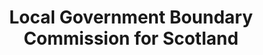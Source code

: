 ---
schema: default
title: Local Government Boundary Commission for Scotland
description: Non-departmental public body. Part of Scottish Government
logo: ''
type:
- Non-Departmental Public Body
portal_url: ''
org_url: 
twitter_handle: 
wikidata_qid: Q6664099
wdtk_id: local_government_boundary_commission_for_scotland
---